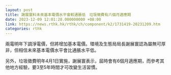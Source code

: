```yaml
---
layout: post
title: 謝展寰料未來基本電價水平會較通脹低　垃圾徵費有六個月適應期
date: 2023-12-09 12:01:28.000000000 +08:00
link: https://news.rthk.hk/rthk/ch/component/k2/1731419-20231209.htm
categories: rthk
---
```


兩電明年下調淨電價，但將增加基本電價。環境及生態局局長謝展寰認為屬無可厚非，但相信未來基本電價水平會比通脹水平低。

另外，垃圾徵費明年4月1日實施，謝展寰表示，屆時會有6個月適應期，而參考其他地方經驗，要3至5年時間才可改變生活習慣。
